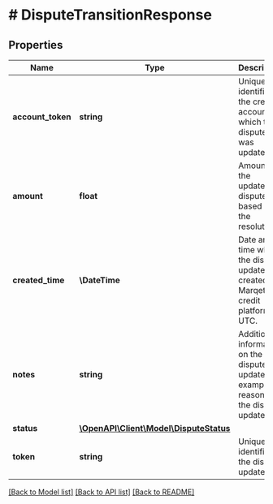 # # DisputeTransitionResponse

## Properties

Name | Type | Description | Notes
------------ | ------------- | ------------- | -------------
**account_token** | **string** | Unique identifier of the credit account on which the dispute was updated. |
**amount** | **float** | Amount of the updated dispute, based on the resolution. |
**created_time** | **\DateTime** | Date and time when the dispute update was created on Marqeta&#39;s credit platform, in UTC. |
**notes** | **string** | Additional information on the dispute update (for example, a reason for the dispute update). | [optional]
**status** | [**\OpenAPI\Client\Model\DisputeStatus**](DisputeStatus.md) |  |
**token** | **string** | Unique identifier of the dispute update. |

[[Back to Model list]](../../README.md#models) [[Back to API list]](../../README.md#endpoints) [[Back to README]](../../README.md)
